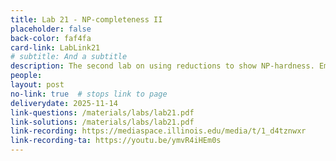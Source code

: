 ```yaml
---
title: Lab 21 - NP-completeness II
placeholder: false
back-color: faf4fa
card-link: LabLink21
# subtitle: And a subtitle
description: The second lab on using reductions to show NP-hardness. Emphasis will be placed on gadget-based reductions.  
people:
layout: post
no-link: true  # stops link to page 
deliverydate: 2025-11-14
link-questions: /materials/labs/lab21.pdf
link-solutions: /materials/labs/lab21.pdf
link-recording: https://mediaspace.illinois.edu/media/t/1_d4tznwxr
link-recording-ta: https://youtu.be/ymvR4iHEm0s
---
```










